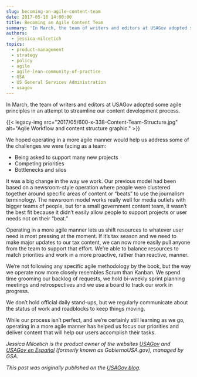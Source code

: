 ```yaml
---
slug: becoming-an-agile-content-team
date: 2017-05-16 14:00:00
title: Becoming an Agile Content Team
summary: 'In March, the team of writers and editors at USAGov adopted some agile principles in an attempt to streamline our content development process. We hoped operating in a more agile manner would help us address some of the challenges we were facing as a team:'
authors:
  - jessica-milcetich
topics:
  - product-management
  - strategy
  - policy
  - agile
  - agile-lean-community-of-practice
  - GSA
  - US General Services Administration
  - usagov
---
```


In March, the team of writers and editors at USAGov adopted some agile principles in an attempt to streamline our content development process.

{{< legacy-img src="2017/05/600-x-338-Content-Team-Structure.jpg" alt="Agile Workflow and content structure graphic." >}}

We hoped operating in a more agile manner would help us address some of the challenges we were facing as a team:

  * Being asked to support many new projects
  * Competing priorities
  * Bottlenecks and silos

It was a big change in the way we work. Our previous model had been based on a newsroom-style operation where people were clustered together around specific areas of content or “beats” to use the journalism terminology. The newsroom model works really well for media outlets with bigger teams of people, but for a small government content team, it wasn’t the best fit because it didn’t easily allow people to support projects or user needs not on their “beat.”

Operating in a more agile manner lets us shift resources to whatever user need is most pressing at the moment. If it’s tax season and we need to make major updates to our tax content, we can now more easily pull anyone from the team to support that effort. We’re able to balance resources to match priorities and work in a more proactive, rather than reactive, manner.

We’re not following any specific agile methodology by the book, but the way we operate now more closely resembles Scrum than Kanban. We spend time grooming our backlog of requests, we hold bi-weekly sprint planning meetings and retrospectives and we use a board to track our work in progress.

We don’t hold official daily stand-ups, but we regularly communicate about the status of work and roadblocks to keep things moving.

While our process isn’t perfect, and we’re certainly still learning as we go, operating in a more agile manner has helped us focus our priorities and deliver content that will help our users accomplish their tasks.


_Jessica Milcetich is the product owner of the websites [USAGov](https://www.usa.gov/) and [USAGov en Espa&#241;ol](https://www.usa.gov/espanol/) (formerly known as GobiernoUSA.gov), managed by GSA._ 

_This post was originally published on the [USAGov blog](https://blog.usa.gov/becoming-an-agile-content-team)._

